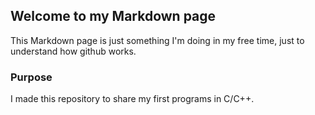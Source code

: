 ## Welcome to my Markdown page

This Markdown page is just something I'm doing in my free time, just to understand how github works.

### Purpose

I made this repository to share my first programs in C/C++.
